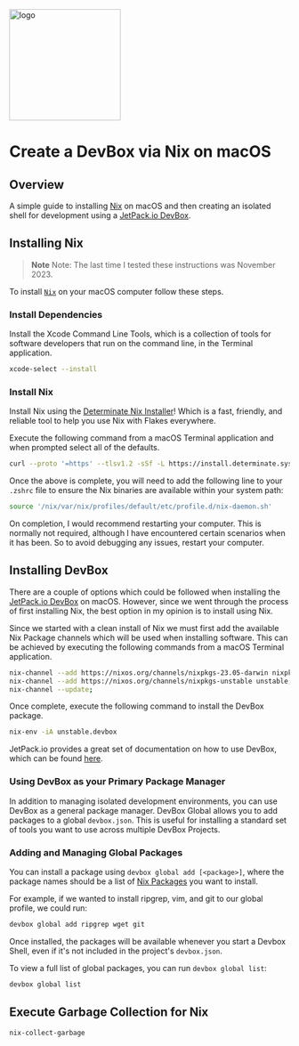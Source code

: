 <img src="https://daiderd.com/nix-darwin/images/nix-darwin.png" width="200px" alt="logo" />

# **Create a DevBox via Nix on macOS**

## Overview

A simple guide to installing [Nix](https://nixos.org/) on macOS and then creating an isolated shell for development using a [JetPack.io DevBox](https://www.jetpack.io/devbox/).

## Installing Nix

> **Note**
> Note: The last time I tested these instructions was November 2023.

To install [`Nix`](https://nixos.org/) on your macOS computer follow these steps.

### Install Dependencies

Install the Xcode Command Line Tools, which is a collection of tools for software developers that run on the command line, in the Terminal application.

```bash
xcode-select --install
```

### Install Nix

Install Nix using the [Determinate Nix Installer](https://github.com/DeterminateSystems/nix-installer)! Which is a fast, friendly, and reliable tool to help you use Nix with Flakes everywhere.

Execute the following command from a macOS Terminal application and when prompted select all of the defaults.

```bash
curl --proto '=https' --tlsv1.2 -sSf -L https://install.determinate.systems/nix | sh -s -- install
```

Once the above is complete, you will need to add the following line to your `.zshrc` file to ensure the Nix binaries are available within your system path:

```bash
source '/nix/var/nix/profiles/default/etc/profile.d/nix-daemon.sh'
```

On completion, I would recommend restarting your computer. This is normally not required, although I have encountered certain scenarios when it has been. So to avoid debugging any issues, restart your computer.

## Installing DevBox

There are a couple of options which could be followed when installing the [JetPack.io DevBox](https://www.jetpack.io/devbox/) on macOS. However, since we went through the process of first installing Nix, the best option in my opinion is to install using Nix.

Since we started with a clean install of Nix we must first add the available Nix Package channels which will be used when installing software. This can be achieved by executing the following commands from a macOS Terminal application.

```bash
nix-channel --add https://nixos.org/channels/nixpkgs-23.05-darwin nixpkgs;
nix-channel --add https://nixos.org/channels/nixpkgs-unstable unstable;
nix-channel --update;
```

Once complete, execute the following command to install the DevBox package.

```bash
nix-env -iA unstable.devbox
```

JetPack.io provides a great set of documentation on how to use DevBox, which can be found [here](https://www.jetpack.io/devbox/docs/).

### Using DevBox as your Primary Package Manager

In addition to managing isolated development environments, you can use DevBox as a general package manager. DevBox Global allows you to add packages to a global `devbox.json`. This is useful for installing a standard set of tools you want to use across multiple DevBox Projects.

### Adding and Managing Global Packages

You can install a package using `devbox global add [<package>]`, where the package names should be a list of [Nix Packages](https://search.nixos.org/packages) you want to install.

For example, if we wanted to install ripgrep, vim, and git to our global profile, we could run:

```bash
devbox global add ripgrep wget git
```

Once installed, the packages will be available whenever you start a Devbox Shell, even if it's not included in the project's `devbox.json`.

To view a full list of global packages, you can run `devbox global list`:

```bash
devbox global list
```

## Execute Garbage Collection for Nix

```bash
nix-collect-garbage
```
